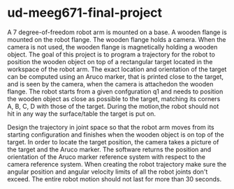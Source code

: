 # ud-meeg671-final-project

A 7 degree-of-freedom robot arm is mounted on a base. A wooden flange is mounted on the robot flange. The wooden flange holds a camera. When the camera is not used, the wooden flange is magnetically holding a wooden object. The goal of this project is to program a trajectory for the robot to position the wooden object on top of a rectangular target located in the workspace of the robot arm. The exact location and orientation of the target can be computed using an Aruco marker, that is printed close to the target, and is seen by the camera, when the camera is attachedon the wooden flange. The robot starts from a given confguration q1 and needs to position the wooden object as close as possible to the target, matching its corners A, B, C, D with those of the target. During the motion,the robot should not hit in any way the surface/table the target is put on.

Design the trajectory in joint space so that the robot arm moves from its starting configuration and finishes when the wooden object is on top of the target. In order to locate the target position, the camera takes a picture of the target and the Aruco marker. The software returns the position and orientation of the Aruco marker reference system with respect to the camera reference system. When creating the robot trajectory make sure the angular position and angular velocity limits of all the robot joints don't exceed. The entire robot motion should not last for more than 30 seconds.
